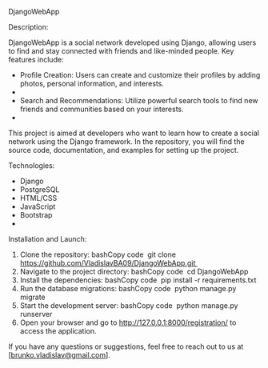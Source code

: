 DjangoWebApp

Description:

DjangoWebApp is a social network developed using Django, allowing users to find and stay connected with friends and like-minded people. Key features include:

* Profile Creation: Users can create and customize their profiles by adding photos, personal information, and interests.
* 
* Search and Recommendations: Utilize powerful search tools to find new friends and communities based on your interests.
* 
This project is aimed at developers who want to learn how to create a social network using the Django framework. In the repository, you will find the source code, documentation, and examples for setting up the project.

Technologies:

* Django
* PostgreSQL
* HTML/CSS
* JavaScript
* Bootstrap
* 
Installation and Launch:

1. Clone the repository: bashCopy code  git clone https://github.com/VladislavBA09/DjangoWebApp.git 
2. Navigate to the project directory: bashCopy code  cd DjangoWebApp 
3. Install the dependencies: bashCopy code  pip install -r requirements.txt 
4. Run the database migrations: bashCopy code  python manage.py migrate 
5. Start the development server: bashCopy code  python manage.py runserver 
6. Open your browser and go to http://127.0.0.1:8000/registration/ to access the application.   
															
If you have any questions or suggestions, feel free to reach out to us at [brunko.vladislav@gmail.com].
